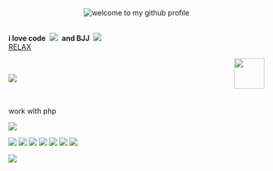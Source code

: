 <div align="center">
	<img src="welcome-header.gif" alt="welcome to my github profile">
	<br>
	<br>
</div>

**i love code**&nbsp;&nbsp;![](cat-typing.gif)&nbsp;&nbsp;**and BJJ**&nbsp;&nbsp;![](XOHR.gif)
<br>
[RELAX](https://youtu.be/2_ANCiQOEfw?si=FMYfoBYyNKDvUpjJ)
<br>

<img src="party-furby.gif" align="right" width="60">

<br>

![](under-construction.gif)

<br>

<br>
work with php

![](2HvN.gif)
<br>

![](counter.gif) ![](badge1.gif) ![](badge2.gif) ![](badge3.png) ![](badge4.gif) ![](badge5.gif) ![](badge6.gif)

![](flames.gif)

